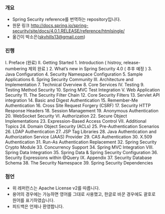 ### 개요

* Spring Security reference를 번역하는 repository입니다.
* 원문 링크 http://docs.spring.io/spring-security/site/docs/4.0.1.RELEASE/reference/htmlsingle/
* 옮긴이 박소은(skyhills13@gmail.com)

### 진행 

I. Preface (완료)
II. Getting Started
    1. Introduction ( histroy, release-numbering 제외 완료 )
    2. What’s new in Spring Security 4.0 ( 추후 예정 )
    3. Java Configuration
    4. Security Namespace Configuration
    5. Sample Applications
    6. Spring Security Community
III. Architecture and Implementation
    7. Technical Overview
    8. Core Services
IV. Testing
    9. Testing Method Security
    10. Spring MVC Test Integration
V. Web Application Security
    11. The Security Filter Chain
    12. Core Security Filters
    13. Servlet API integration
    14. Basic and Digest Authentication
    15. Remember-Me Authentication
    16. Cross Site Request Forgery (CSRF)
    17. Security HTTP Response Headers
    18. Session Management
    19. Anonymous Authentication
    20. WebSocket Security
VI. Authorization
    22. Secure Object Implementations
    23. Expression-Based Access Control
VII. Additional Topics
    24. Domain Object Security (ACLs)
    25. Pre-Authentication Scenarios
    26. LDAP Authentication
    27. JSP Tag Libraries
    28. Java Authentication and Authorization Service (JAAS) Provider
    29. CAS Authentication
    30. X.509 Authentication
    31. Run-As Authentication Replacement
    32. Spring Security Crypto Module
    33. Concurrency Support
    34. Spring MVC Integration
VIII. Spring Data Integration
    35. Spring Data & Spring Security Configuration
    36. Security Expressions within @Query
IX. Appendix
    37. Security Database Schema
    38. The Security Namespace
    39. Spring Security Dependencies



### 첨언

* 위 레퍼런스는 Apache License v2를 따릅니다.
* 용어의 경우에는 가능하면 영어를 그대로 사용했고, 한글로 바꾼 경우에도 괄호로 원어를 표기하였습니다.
* 피드백은 언제나 환영합니다. 
